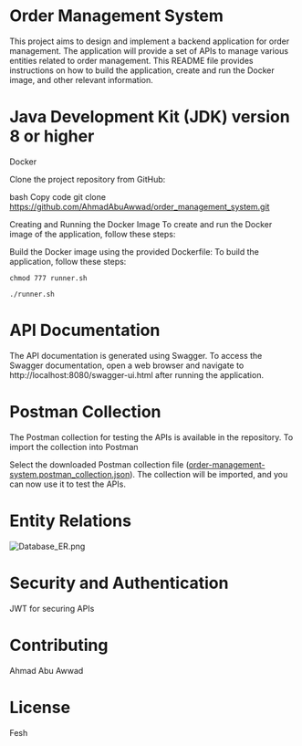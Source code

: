 # Order Management System
This project aims to design and implement a backend application for order management. The application will provide a set of APIs to manage various entities related to order management. This README file provides instructions on how to build the application, create and run the Docker image, and other relevant information.

# Java Development Kit (JDK) version 8 or higher
Docker


Clone the project repository from GitHub:

bash
Copy code
git clone https://github.com/AhmadAbuAwwad/order_management_system.git

Creating and Running the Docker Image
To create and run the Docker image of the application, follow these steps:

Build the Docker image using the provided Dockerfile:
To build the application, follow these steps:

```chmod 777 runner.sh```

```./runner.sh```

# API Documentation
The API documentation is generated using Swagger. To access the Swagger documentation, open a web browser and navigate to http://localhost:8080/swagger-ui.html after running the application.

# Postman Collection
The Postman collection for testing the APIs is available in the repository. To import the collection into Postman

Select the downloaded Postman collection file ([order-management-system.postman_collection.json](src%2Fmain%2Fresources%2Forder-management-system.postman_collection.json)).
The collection will be imported, and you can now use it to test the APIs.

# Entity Relations
![Database_ER.png](Database_ER.png)

# Security and Authentication
JWT for securing APIs

# Contributing
Ahmad Abu Awwad

# License
Fesh